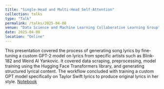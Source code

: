 ```yaml
---
title: "Single-Head and Multi-Head Self-Attention"
collection: talks
type: "Talk"
permalink: /talks/2025-04-08
venue: "Data Science and Machine Learning Collaborative Learning Group"
date: 2025-04-08
location: "Online"
---
```

This presentation covered the process of generating song lyrics by fine-tuning a custom GPT-2 model on lyrics from specific artists such as Blink-182 and Weird Al Yankovic. It covered data scraping, preprocessing, model training using the Hugging Face Transformers library, and generating structured lyrical content. The workflow concluded with training a custom GPT model specifically on Taylor Swift lyrics to produce original lyrics in her style. [Notebook](https://github.com/matthewshawnkehoe/Data-Science-Machine-Learning-Collaborative-Learning-Group/blob/main/LLMs-from-scratch/generate_song_lyrics/Generate_Song_Lyrics.ipynb)